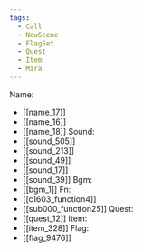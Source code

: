 ```yaml
---
tags:
  - Call
  - NewScene
  - FlagSet
  - Quest
  - Item
  - Mira
---
```

Name:
- [[name_17]]
- [[name_16]]
- [[name_18]]
Sound:
- [[sound_505]]
- [[sound_213]]
- [[sound_49]]
- [[sound_17]]
- [[sound_39]]
Bgm:
- [[bgm_1]]
Fn:
- [[c1603_function4]]
- [[sub000_function25]]
Quest:
- [[quest_12]]
Item:
- [[item_328]]
Flag:
- [[flag_9476]]
